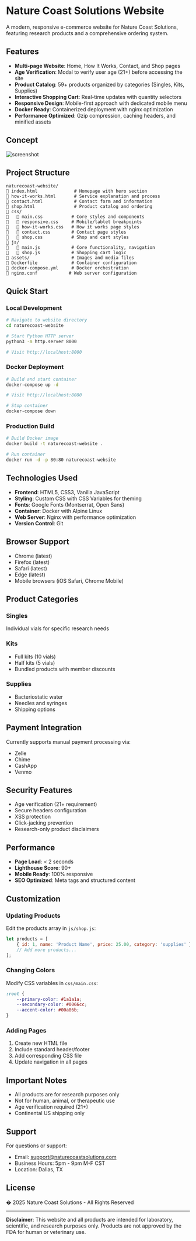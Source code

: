 # Nature Coast Solutions Website

A modern, responsive e-commerce website for Nature Coast Solutions, featuring research products and a comprehensive ordering system.

## Features

- **Multi-page Website**: Home, How It Works, Contact, and Shop pages
- **Age Verification**: Modal to verify user age (21+) before accessing the site
- **Product Catalog**: 59+ products organized by categories (Singles, Kits, Supplies)
- **Interactive Shopping Cart**: Real-time updates with quantity selectors
- **Responsive Design**: Mobile-first approach with dedicated mobile menu
- **Docker Ready**: Containerized deployment with nginx optimization
- **Performance Optimized**: Gzip compression, caching headers, and minified assets

## Concept

![screenshot](./naturecoast-homepage.png "Nature Coast")

## Project Structure

```
naturecoast-website/
   index.html              # Homepage with hero section
   how-it-works.html       # Service explanation and process
   contact.html            # Contact form and information
   shop.html               # Product catalog and ordering
   css/
      main.css           # Core styles and components
      responsive.css     # Mobile/tablet breakpoints
      how-it-works.css   # How it works page styles
      contact.css        # Contact page styles
      shop.css           # Shop and cart styles
   js/
      main.js            # Core functionality, navigation
      shop.js            # Shopping cart logic
   assets/                # Images and media files
   Dockerfile             # Container configuration
   docker-compose.yml     # Docker orchestration
   nginx.conf            # Web server configuration
```

## Quick Start

### Local Development

```bash
# Navigate to website directory
cd naturecoast-website

# Start Python HTTP server
python3 -m http.server 8000

# Visit http://localhost:8000
```

### Docker Deployment

```bash
# Build and start container
docker-compose up -d

# Visit http://localhost:8080

# Stop container
docker-compose down
```

### Production Build

```bash
# Build Docker image
docker build -t naturecoast-website .

# Run container
docker run -d -p 80:80 naturecoast-website
```

## Technologies Used

- **Frontend**: HTML5, CSS3, Vanilla JavaScript
- **Styling**: Custom CSS with CSS Variables for theming
- **Fonts**: Google Fonts (Montserrat, Open Sans)
- **Container**: Docker with Alpine Linux
- **Web Server**: Nginx with performance optimization
- **Version Control**: Git

## Browser Support

- Chrome (latest)
- Firefox (latest)
- Safari (latest)
- Edge (latest)
- Mobile browsers (iOS Safari, Chrome Mobile)

## Product Categories

### Singles
Individual vials for specific research needs

### Kits
- Full kits (10 vials)
- Half kits (5 vials)
- Bundled products with member discounts

### Supplies
- Bacteriostatic water
- Needles and syringes
- Shipping options

## Payment Integration

Currently supports manual payment processing via:
- Zelle
- Chime
- CashApp
- Venmo

## Security Features

- Age verification (21+ requirement)
- Secure headers configuration
- XSS protection
- Click-jacking prevention
- Research-only product disclaimers

## Performance

- **Page Load**: < 2 seconds
- **Lighthouse Score**: 90+
- **Mobile Ready**: 100% responsive
- **SEO Optimized**: Meta tags and structured content

## Customization

### Updating Products
Edit the products array in `js/shop.js`:

```javascript
let products = [
    { id: 1, name: 'Product Name', price: 25.00, category: 'supplies' },
    // Add more products...
];
```

### Changing Colors
Modify CSS variables in `css/main.css`:

```css
:root {
    --primary-color: #1a1a1a;
    --secondary-color: #0066cc;
    --accent-color: #00a86b;
}
```

### Adding Pages
1. Create new HTML file
2. Include standard header/footer
3. Add corresponding CSS file
4. Update navigation in all pages

## Important Notes

- All products are for research purposes only
- Not for human, animal, or therapeutic use
- Age verification required (21+)
- Continental US shipping only

## Support

For questions or support:
- Email: support@naturecoastsolutions.com
- Business Hours: 5pm - 9pm M-F CST
- Location: Dallas, TX

## License

� 2025 Nature Coast Solutions - All Rights Reserved

---

**Disclaimer**: This website and all products are intended for laboratory, scientific, and research purposes only. Products are not approved by the FDA for human or veterinary use.